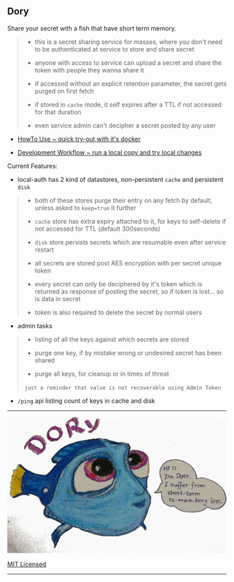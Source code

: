 
## Dory

Share your secret with a fish that have short term memory.

> * this is a secret sharing service for masses, where you don't need to be authenticated at service to store and share secret
>
> * anyone with access to service can upload a secret and share the token with people they wanna share it
>
> * if accessed without an explicit retention parameter, the secret gets purged on first fetch
>
> * if stored in `cache` mode, it self expires after a TTL if not accessed for that duration
>
> * even service admin can't decipher a secret posted by any user

* [HowTo Use ~ quick try-out with it's docker](./usage)

* [Development Workflow ~ run a local copy and try local changes](./development)


Current Features:

* local-auth has 2 kind of datastores, non-persistent `cache` and persistent `disk`

> * both of these stores purge their entry on any fetch by default, unless asked to `keep=true` it further
>
> * `cache` store has extra expiry attached to it, for keys to self-delete if not accessed for TTL (default 300seconds)
>
> * `disk` store persists secrets which are resumable even after service restart
>
> * all secrets are stored post AES encryption with per secret unique token
>
> * every secret can only be deciphered by it's token which is returned as response of posting the secret, so if token is lost... so is data in secret
>
> * token is also required to delete the secret by normal users


* admin tasks

> * listing of all the keys against which secrets are stored
>
> * purge one key, if by mistake wrong or undesired secret has been shared
>
> * purge all keys, for cleanup or in times of threat
>
> `just a reminder that value is not recoverable using Admin Token`


* `/ping` api listing count of keys in cache and disk


---

![image of dory](https://github.com/abhishekkr/dory/raw/master/w3assets/images/dory-1024px.jpg)

[MIT Licensed](https://github.com/abhishekkr/dory/blob/master/LICENSE)

---
